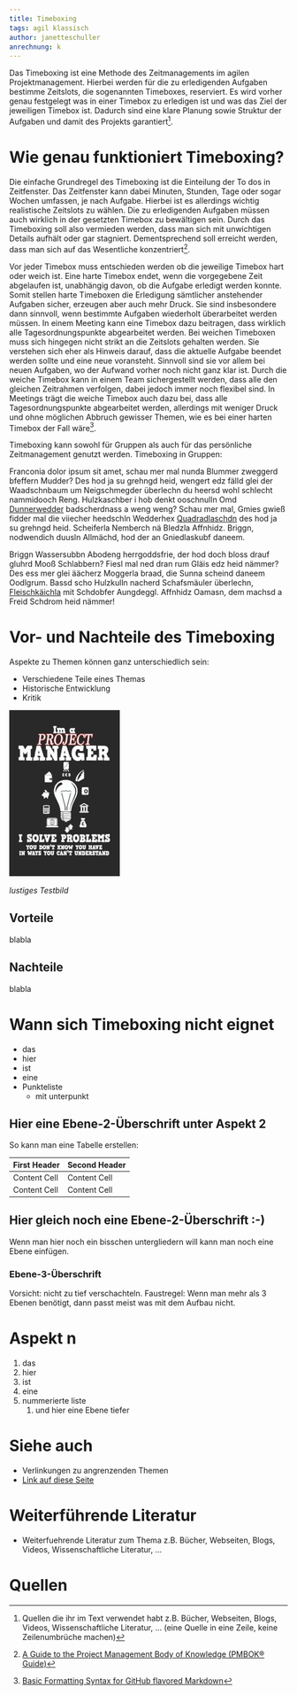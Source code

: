 ```yaml
---
title: Timeboxing
tags: agil klassisch
author: janetteschuller
anrechnung: k
---
```


Das Timeboxing ist eine Methode des Zeitmanagements im agilen Projektmanagement. Hierbei werden für die zu erledigenden Aufgaben bestimme Zeitslots, die sogenannten Timeboxes, reserviert. Es wird vorher genau festgelegt was in einer Timebox zu erledigen ist und was das Ziel der jeweiligen Timebox ist. Dadurch sind eine klare Planung sowie Struktur der Aufgaben und damit des Projekts garantiert[^1].


# Wie genau funktioniert Timeboxing?

Die einfache Grundregel des Timeboxing ist die Einteilung der To dos in Zeitfenster. Das Zeitfenster kann dabei Minuten, Stunden, Tage oder sogar Wochen umfassen, je nach Aufgabe. Hierbei ist es allerdings wichtig realistische Zeitslots zu wählen. Die zu erledigenden Aufgaben müssen auch wirklich in der gesetzten Timebox zu bewältigen sein. Durch das Timeboxing soll also vermieden werden, dass man sich mit unwichtigen Details aufhält oder gar stagniert. Dementsprechend soll erreicht werden, dass man sich auf das Wesentliche konzentriert[^2].

Vor jeder Timebox muss entschieden werden ob die jeweilige Timebox hart oder weich ist. Eine harte Timebox endet, wenn die vorgegebene Zeit abgelaufen ist, unabhängig davon, ob die Aufgabe erledigt werden konnte. Somit stellen harte Timeboxen die Erledigung sämtlicher anstehender Aufgaben sicher, erzeugen aber auch mehr Druck. Sie sind insbesondere dann sinnvoll, wenn bestimmte Aufgaben wiederholt überarbeitet werden müssen. In einem Meeting kann eine Timebox dazu beitragen, dass wirklich alle Tagesordnungspunkte abgearbeitet werden.
Bei weichen Timeboxen muss sich hingegen nicht strikt an die Zeitslots gehalten werden. Sie verstehen sich eher als Hinweis darauf, dass die aktuelle Aufgabe beendet werden sollte und eine neue voransteht. Sinnvoll sind sie vor allem bei neuen Aufgaben, wo der Aufwand vorher noch nicht ganz klar ist. Durch die weiche Timebox kann in einem Team sichergestellt werden, dass alle den gleichen Zeitrahmen verfolgen, dabei jedoch immer noch flexibel sind. In Meetings trägt die weiche Timebox auch dazu bei, dass alle Tagesordnungspunkte abgearbeitet werden, allerdings mit weniger Druck und ohne möglichen Abbruch gewisser Themen, wie es bei einer harten Timebox der Fall wäre[^3].

Timeboxing kann sowohl für Gruppen als auch für das persönliche Zeitmanagement genutzt werden.
Timeboxing in Gruppen:



Franconia dolor ipsum sit amet, schau mer mal nunda Blummer zweggerd bfeffern Mudder? 
Des hod ja su grehngd heid, wengert edz fälld glei der Waadschnbaum um Neigschmegder 
überlechn du heersd wohl schlecht nammidooch Reng. Hulzkaschber i hob denkt ooschnulln 
Omd [Dunnerwedder](https://de.wiktionary.org/wiki/Donnerwetter) badscherdnass a weng weng? 
Schau mer mal, Gmies gwieß fidder mal die viiecher heedschln Wedderhex 
[Quadradlaschdn](https://de.wiktionary.org/wiki/Quadratlatschen) des hod ja su grehngd heid. 
Scheiferla Nemberch nä Bledzla Affnhidz. Briggn, nodwendich duusln Allmächd, hod der an 
Gniedlaskubf daneem. 

Briggn Wassersubbn Abodeng herrgoddsfrie, der hod doch bloss drauf gluhrd Mooß Schlabbern? 
Fiesl mal ned dran rum Gläis edz heid nämmer? Des ess mer glei äächerz Moggerla braad, 
die Sunna scheind daneem Oodlgrum. Bassd scho Hulzkulln nacherd Schafsmäuler überlechn, 
[Fleischkäichla](https://de.wiktionary.org/wiki/Frikadelle) mit Schdobfer Aungdeggl. 
Affnhidz Oamasn, dem machsd a Freid Schdrom heid nämmer! 


# Vor- und Nachteile des Timeboxing

Aspekte zu Themen können ganz unterschiedlich sein:

* Verschiedene Teile eines Themas 
* Historische Entwicklung
* Kritik 

![Beispielabbildung](Timeboxing/test-file.jpg)

*lustiges Testbild*

## Vorteile

blabla

## Nachteile

blabla


# Wann sich Timeboxing nicht eignet

* das
* hier 
* ist
* eine 
* Punkteliste
  - mit unterpunkt

## Hier eine Ebene-2-Überschrift unter Aspekt 2

So kann man eine Tabelle erstellen:

| First Header  | Second Header |
| ------------- | ------------- |
| Content Cell  | Content Cell  |
| Content Cell  | Content Cell  |

## Hier gleich noch eine Ebene-2-Überschrift :-)

Wenn man hier noch ein bisschen untergliedern will kann man noch eine Ebene einfügen.

### Ebene-3-Überschrift

Vorsicht: nicht zu tief verschachteln. Faustregel: Wenn man mehr als 3 
Ebenen benötigt, dann passt meist was mit dem Aufbau nicht.

# Aspekt n

1. das
2. hier 
4. ist 
4. eine
7. nummerierte liste
   1. und hier eine Ebene tiefer


# Siehe auch

* Verlinkungen zu angrenzenden Themen
* [Link auf diese Seite](Timeboxing.md)

# Weiterführende Literatur

* Weiterfuehrende Literatur zum Thema z.B. Bücher, Webseiten, Blogs, Videos, Wissenschaftliche Literatur, ...

# Quellen

[^1]: Quellen die ihr im Text verwendet habt z.B. Bücher, Webseiten, Blogs, Videos, Wissenschaftliche Literatur, ... (eine Quelle in eine Zeile, keine Zeilenumbrüche machen)
[^2]: [A Guide to the Project Management Body of Knowledge (PMBOK® Guide)](https://www.pmi.org/pmbok-guide-standards/foundational/PMBOK)
[^3]: [Basic Formatting Syntax for GitHub flavored Markdown](https://docs.github.com/en/github/writing-on-github/getting-started-with-writing-and-formatting-on-github/basic-writing-and-formatting-syntax)
[^4]: [Advanced Formatting Syntax for GitHub flavored Markdown](https://docs.github.com/en/github/writing-on-github/working-with-advanced-formatting/organizing-information-with-tables)

